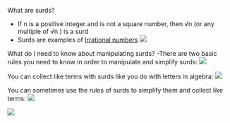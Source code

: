 What are surds?
- If n is a positive integer and is not a square number, then √n (or any multiple of √n ) is a surd
- Surds are examples of [Irrational numbers](Irrational%20numbers.md)
![](Pasted%20image%2020211201153138.png)

What do I need to know about manipulating surds?
-There are two basic rules you need to know in order to manipulate and simplify surds:
![](Pasted%20image%2020211201210805.png)

You can collect like terms with surds like you do with letters in algebra:
![](Pasted%20image%2020211201210859.png)

You can sometimes use the rules of surds to simplify them and collect like terms:
![](Pasted%20image%2020211201211020.png)

![](Pasted%20image%2020211201211056.png)